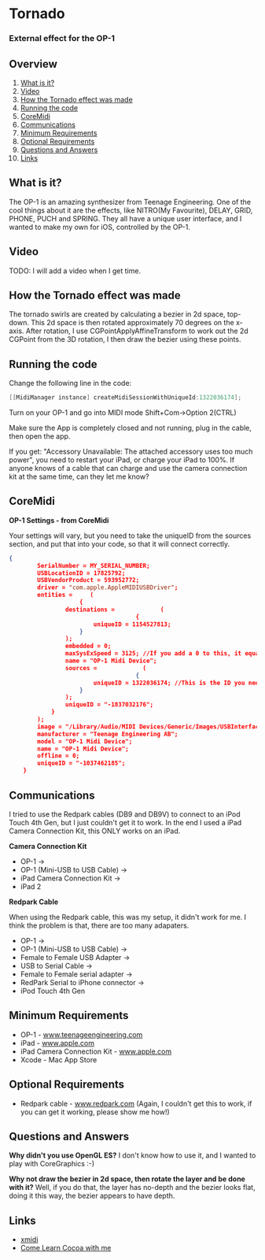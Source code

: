 # Tornado

### External effect for the OP-1

Overview
---------

01. [What is it?](https://github.com/Gameweaver/Tornado#what-is-it?)
02. [Video](https://github.com/Gameweaver/Tornado#video)
03. [How the Tornado effect was made](https://github.com/Gameweaver/Tornado#how-the-tornado-effect-was-made)
04. [Running the code](https://github.com/Gameweaver/Tornado#running-the-code)
05. [CoreMidi](https://github.com/Gameweaver/Tornado#coremidi)
06. [Communications](https://github.com/Gameweaver/Tornado#communications)
07. [Minimum Requirements](https://github.com/Gameweaver/Tornado#minimum-requirements)
08. [Optional Requirements](https://github.com/Gameweaver/Tornado#optional-requirements)
09. [Questions and Answers](https://github.com/Gameweaver/Tornado#questions-and-answers)
10. [Links](https://github.com/Gameweaver/Tornado#links)

What is it?
-----------

The OP-1 is an amazing synthesizer from Teenage Engineering. One of the cool things
about it are the effects, like NITRO(My Favourite), DELAY, GRID, PHONE, PUCH and SPRING.
They all have a unique user interface, and I wanted to make my own for iOS, controlled
by the OP-1.

Video
-----

TODO: I will add a video when I get time.

How the Tornado effect was made
--------------------------------

The tornado swirls are created by calculating a bezier in 2d space, top-down.
This 2d space is then rotated approximately 70 degrees on the x-axis.
After rotation, I use CGPointApplyAffineTransform to work out the 2d CGPoint
from the 3D rotation, I then draw the bezier using these points.

Running the code
-----------------

Change the following line in the code:

```objective-c
[[MidiManager instance] createMidiSessionWithUniqueId:1322036174];
```

Turn on your OP-1 and go into MIDI mode Shift+Com->Option 2(CTRL)

Make sure the App is completely closed and not running, plug in the cable, then
open the app.

If you get: "Accessory Unavailable: The attached accessory uses too much power", you need
to restart your iPad, or charge your iPad to 100%. If anyone knows of a cable that
can charge and use the camera connection kit at the same time, can they let me know?

CoreMidi
--------

**OP-1 Settings - from CoreMidi**

Your settings will vary, but you need to take the uniqueID from the
sources section, and put that into your code, so that it will connect
correctly.

```json
{
	    SerialNumber = MY_SERIAL_NUMBER;
	    USBLocationID = 17825792;
	    USBVendorProduct = 593952772;
	    driver = "com.apple.AppleMIDIUSBDriver";
	    entities =     (
	                {
	            destinations =             (
	                                {
	                    uniqueID = 1154527813;
	                }
	            );
	            embedded = 0;
	            maxSysExSpeed = 3125; //If you add a 0 to this, it equals midi baud rate.
	            name = "OP-1 Midi Device";
	            sources =             (
	                                {
	                    uniqueID = 1322036174; //This is the ID you need to put into the code.
	                }
	            );
	            uniqueID = "-1837032176";
	        }
	    );
	    image = "/Library/Audio/MIDI Devices/Generic/Images/USBInterface.tiff";
	    manufacturer = "Teenage Engineering AB";
	    model = "OP-1 Midi Device";
	    name = "OP-1 Midi Device";
	    offline = 0;
	    uniqueID = "-1037462185";
	}
```

Communications
--------------

I tried to use the Redpark cables (DB9 and DB9V) to connect to an iPod Touch 4th Gen,
but I just couldn't get it to work. In the end I used a iPad Camera Connection Kit,
this ONLY works on an iPad.

**Camera Connection Kit**

* OP-1 ->
* OP-1 (Mini-USB to USB Cable) -> 
* iPad Camera Connection Kit -> 
* iPad 2

**Redpark Cable**

When using the Redpark cable, this was my setup, it didn't work for me. I think the problem
is that, there are too many adapaters.

* OP-1 -> 
* OP-1 (Mini-USB to USB Cable) -> 
* Female to Female USB Adapter ->
* USB to Serial Cable ->
* Female to Female serial adapter ->
* RedPark Serial to iPhone connector ->
* iPod Touch 4th Gen


Minimum Requirements
---------------------

* OP-1 - www.teenageengineering.com
* iPad - www.apple.com
* iPad Camera Connection Kit - www.apple.com
* Xcode - Mac App Store

Optional Requirements
----------------------

* Redpark cable - www.redpark.com (Again, I couldn't get this to work, if you can get it working, please show me how!)

Questions and Answers
----------------------

**Why didn't you use OpenGL ES?**
I don't know how to use it, and I wanted to play with CoreGraphics :-)

**Why not draw the bezier in 2d space, then rotate the layer and be done with it?**
Well, if you do that, the layer has no-depth and the bezier looks flat, 
doing it this way, the bezier appears to have depth. 

Links
-----------

* [xmidi](http://xmidi.com/blog/how-to-access-midi-devices-with-coremidi/)
* [Come Learn Cocoa with me](http://comelearncocoawithme.blogspot.co.uk/2011/08/reading-from-external-controllers-with.html)

